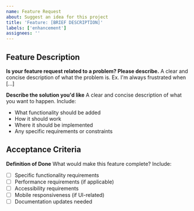 ```yaml
---
name: Feature Request
about: Suggest an idea for this project
title: 'Feature: [BRIEF DESCRIPTION]'
labels: ['enhancement']
assignees: ''
---
```


## Feature Description

**Is your feature request related to a problem? Please describe.**
A clear and concise description of what the problem is. Ex. I'm always frustrated when [...]

**Describe the solution you'd like**
A clear and concise description of what you want to happen. Include:

- What functionality should be added
- How it should work
- Where it should be implemented
- Any specific requirements or constraints

## Acceptance Criteria

**Definition of Done**
What would make this feature complete? Include:

- [ ] Specific functionality requirements
- [ ] Performance requirements (if applicable)
- [ ] Accessibility requirements
- [ ] Mobile responsiveness (if UI-related)
- [ ] Documentation updates needed
